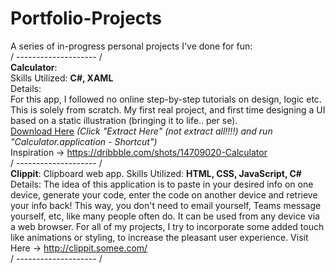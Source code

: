 # Portfolio-Projects
A series of in-progress personal projects I've done for fun:  
/ -------------------- /  
**Calculator**:  
Skills Utilized: **C#, XAML**  
Details:  
For this app, I followed no online step-by-step tutorials on design, logic etc. This is solely from scratch. My first real project, and first time designing a UI 
based on a static illustration (bringing it to life.. per se).  
[Download Here](https://github.com/sddiaz/Portfolio-Projects/files/9586536/Portfolio_Calculator.zip) *(Click "Extract Here" (not extract all!!!!) and run "Calculator.application - Shortcut")*   
Inspiration -> https://dribbble.com/shots/14709020-Calculator  
/ -------------------- /  
**Clippit**: Clipboard web app. 
Skills Utilized: **HTML, CSS, JavaScript, C#**  
Details: 
The idea of this application is to paste in your desired info on one device, generate your code, enter the code on another device and retrieve your info back! This way, you don't need to email yourself, Teams message yourself, etc, like many people often do. It can be used from any device via a web browser. For all of my projects, I try to incorporate some added touch like animations or styling, to increase the pleasant user experience. 
Visit Here -> http://clippit.somee.com/  
/ -------------------- /  
